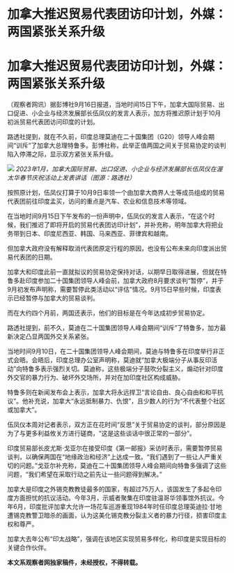 # 加拿大推迟贸易代表团访印计划，外媒：两国紧张关系升级

# 加拿大推迟贸易代表团访印计划，外媒：两国紧张关系升级

（观察者网讯）据彭博社9月16日报道，当地时间15日下午，加拿大国际贸易、出口促进、小企业与经济发展部长伍凤仪的发言人表示，加方将推迟原计划于10月初派贸易代表团访问印度的计划。

路透社提到，就在不久前，印度总理莫迪在二十国集团（G20）领导人峰会期间“训斥”了加拿大总理特鲁多。彭博社称，此举正值两国之间关于贸易协定的谈判陷入停滞之际，显示双方紧张关系升级。

![](https://inews.gtimg.com/om_bt/OMQDy9tklZQsbnWjCz4fimMlG0SqGSIqLP82MRSDT4pnkAA/1000)
_2023年1月，加拿大国际贸易、出口促进、小企业与经济发展部长伍凤仪在渥太华春节庆祝活动上发表讲话（图源：路透社）_

按照原计划，伍凤仪打算于10月9日率领一个由加拿大商界人士等成员组成的贸易代表团前往印度孟买，访问的重点是汽车、农业和信息技术等领域。

在当地时间9月15日下午发布的一份声明中，伍凤仪的发言人表示，“在这个时候，我们推迟了即将开启的贸易代表团访印计划”，并补充称，明年加拿大将把业务带到日本、印度尼西亚、韩国、马来西亚、菲律宾和越南。

但加拿大政府没有解释取消代表团原定行程的原因，也没有公布未来向印度派出贸易代表团的日期。

加拿大和印度此前一直就拟议的贸易协定保持对话，以期早日取得进展，但就在特鲁多赴印度参加二十国集团领导人峰会前，加拿大政府8月要求谈判“暂停”，并于9月初发布声明称，需要暂停此类活动以“评估”情况。9月15日早些时候，印度表示已经暂停与加拿大的贸易谈判。

而在大约四个月前，两国还表示，他们的目标是在今年达成初步贸易协定。

路透社提到，前不久，莫迪在二十国集团领导人峰会期间“训斥”了特鲁多，加方最新决定凸显两国外交关系紧张。

当地时间9月10日，在二十国集团领导人峰会期间，莫迪与特鲁多在印度举行非正式会晤。会晤后，印度总理办公室声明称，莫迪就“加拿大极端分子从事反印活动”向特鲁多表示强烈关切。莫迪称，这些极端分子鼓吹分裂主义，煽动针对印度外交官的暴力行为、破坏外交场所，并对在加印度社区构成威胁。

特鲁多则在新闻发布会上表示，加拿大将永远捍卫“言论自由、良心自由和和平抗议”。他补充说，加拿大“永远抵制暴力、仇恨”，且少数人的行为“不代表整个社区或加拿大”。

伍凤仪本周对记者表示，双方正在花时间“反思”关于贸易协定的谈判，部分原因是为了与更多利益攸关方进行磋商，“这是这些谈话中很正常的一部分”。

印度贸易部长皮尤斯·戈亚尔在接受印度《第一邮报》采访时表示，需要暂停贸易谈判，以确保两国在“地缘政治和经济”上达成一致。“我们遇到了一些让人严重关切的问题。”戈亚尔补充称，莫迪在二十国集团领导人峰会期间向特鲁多强调了这些问题，“我们希望在采取行动之前先让一些问题得到解决。”

加拿大是印度之外锡克教教徒最多的国家，有超过75万人，该国发生了多起令印度方面担忧的抗议活动。今年3月，示威者聚集在印度驻温哥华领事馆外抗议。今年6月，印度批评加拿大允许一场花车巡游重现1984年时任印度总理英迪拉·甘地遭锡克教警卫暗杀的画面，认为这美化锡克教分裂主义者的暴力行径，损害印度主权和尊严。

加拿大去年公布“印太战略”，强调在该地区实现贸易多样化，称印度是实现目标的关键合作伙伴。

**本文系观察者网独家稿件，未经授权，不得转载。**

